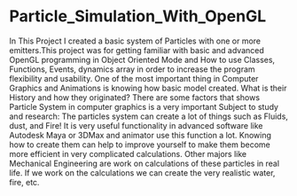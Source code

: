 # Particle_Simulation_With_OpenGL
In This Project I created a basic system of Particles with one or more emitters.This project was for getting familiar with basic and advanced OpenGL programming in Object Oriented Mode and How to use Classes, Functions, Events, dynamics array in order to increase the program flexibility and usability. One of the most important thing in Computer Graphics and Animations is knowing how basic model created. What is their History and how they originated?  There are some factors that shows Particle System in computer graphics is a very important Subject to study and research: The particles system can create a lot of things such as Fluids, dust, and Fire! It is very useful functionality in advanced software like Autodesk Maya or 3DMax and animator use this function a lot. Knowing how to create them can help to improve yourself to make them become more efficient in very complicated calculations. Other majors like Mechanical Engineering are work on calculations of these particles in real life. If we work on the calculations we can create the very realistic water, fire, etc.
